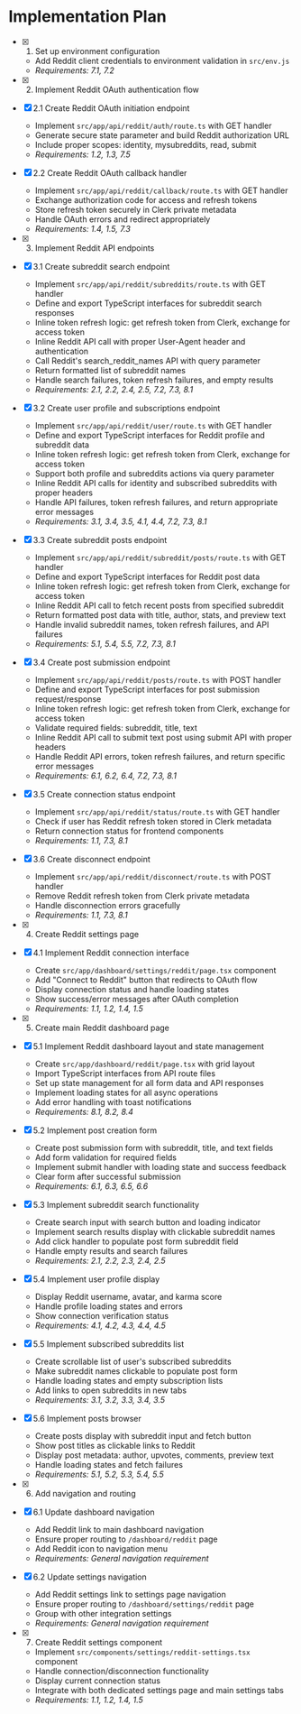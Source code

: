 # Implementation Plan

- [x] 1. Set up environment configuration
  - Add Reddit client credentials to environment validation in `src/env.js`
  - _Requirements: 7.1, 7.2_

- [x] 2. Implement Reddit OAuth authentication flow
- [x] 2.1 Create Reddit OAuth initiation endpoint
  - Implement `src/app/api/reddit/auth/route.ts` with GET handler
  - Generate secure state parameter and build Reddit authorization URL
  - Include proper scopes: identity, mysubreddits, read, submit
  - _Requirements: 1.2, 1.3, 7.5_

- [x] 2.2 Create Reddit OAuth callback handler
  - Implement `src/app/api/reddit/callback/route.ts` with GET handler
  - Exchange authorization code for access and refresh tokens
  - Store refresh token securely in Clerk private metadata
  - Handle OAuth errors and redirect appropriately
  - _Requirements: 1.4, 1.5, 7.3_

- [x] 3. Implement Reddit API endpoints
- [x] 3.1 Create subreddit search endpoint
  - Implement `src/app/api/reddit/subreddits/route.ts` with GET handler
  - Define and export TypeScript interfaces for subreddit search responses
  - Inline token refresh logic: get refresh token from Clerk, exchange for access token
  - Inline Reddit API call with proper User-Agent header and authentication
  - Call Reddit's search_reddit_names API with query parameter
  - Return formatted list of subreddit names
  - Handle search failures, token refresh failures, and empty results
  - _Requirements: 2.1, 2.2, 2.4, 2.5, 7.2, 7.3, 8.1_

- [x] 3.2 Create user profile and subscriptions endpoint
  - Implement `src/app/api/reddit/user/route.ts` with GET handler
  - Define and export TypeScript interfaces for Reddit profile and subreddit data
  - Inline token refresh logic: get refresh token from Clerk, exchange for access token
  - Support both profile and subreddits actions via query parameter
  - Inline Reddit API calls for identity and subscribed subreddits with proper headers
  - Handle API failures, token refresh failures, and return appropriate error messages
  - _Requirements: 3.1, 3.4, 3.5, 4.1, 4.4, 7.2, 7.3, 8.1_

- [x] 3.3 Create subreddit posts endpoint
  - Implement `src/app/api/reddit/subreddit/posts/route.ts` with GET handler
  - Define and export TypeScript interfaces for Reddit post data
  - Inline token refresh logic: get refresh token from Clerk, exchange for access token
  - Inline Reddit API call to fetch recent posts from specified subreddit
  - Return formatted post data with title, author, stats, and preview text
  - Handle invalid subreddit names, token refresh failures, and API failures
  - _Requirements: 5.1, 5.4, 5.5, 7.2, 7.3, 8.1_

- [x] 3.4 Create post submission endpoint
  - Implement `src/app/api/reddit/posts/route.ts` with POST handler
  - Define and export TypeScript interfaces for post submission request/response
  - Inline token refresh logic: get refresh token from Clerk, exchange for access token
  - Validate required fields: subreddit, title, text
  - Inline Reddit API call to submit text post using submit API with proper headers
  - Handle Reddit API errors, token refresh failures, and return specific error messages
  - _Requirements: 6.1, 6.2, 6.4, 7.2, 7.3, 8.1_

- [x] 3.5 Create connection status endpoint
  - Implement `src/app/api/reddit/status/route.ts` with GET handler
  - Check if user has Reddit refresh token stored in Clerk metadata
  - Return connection status for frontend components
  - _Requirements: 1.1, 7.3, 8.1_

- [x] 3.6 Create disconnect endpoint
  - Implement `src/app/api/reddit/disconnect/route.ts` with POST handler
  - Remove Reddit refresh token from Clerk private metadata
  - Handle disconnection errors gracefully
  - _Requirements: 1.1, 7.3, 8.1_

- [x] 4. Create Reddit settings page
- [x] 4.1 Implement Reddit connection interface
  - Create `src/app/dashboard/settings/reddit/page.tsx` component
  - Add "Connect to Reddit" button that redirects to OAuth flow
  - Display connection status and handle loading states
  - Show success/error messages after OAuth completion
  - _Requirements: 1.1, 1.2, 1.4, 1.5_

- [x] 5. Create main Reddit dashboard page
- [x] 5.1 Implement Reddit dashboard layout and state management
  - Create `src/app/dashboard/reddit/page.tsx` with grid layout
  - Import TypeScript interfaces from API route files
  - Set up state management for all form data and API responses
  - Implement loading states for all async operations
  - Add error handling with toast notifications
  - _Requirements: 8.1, 8.2, 8.4_

- [x] 5.2 Implement post creation form
  - Create post submission form with subreddit, title, and text fields
  - Add form validation for required fields
  - Implement submit handler with loading state and success feedback
  - Clear form after successful submission
  - _Requirements: 6.1, 6.3, 6.5, 6.6_

- [x] 5.3 Implement subreddit search functionality
  - Create search input with search button and loading indicator
  - Implement search results display with clickable subreddit names
  - Add click handler to populate post form subreddit field
  - Handle empty results and search failures
  - _Requirements: 2.1, 2.2, 2.3, 2.4, 2.5_

- [x] 5.4 Implement user profile display
  - Display Reddit username, avatar, and karma score
  - Handle profile loading states and errors
  - Show connection verification status
  - _Requirements: 4.1, 4.2, 4.3, 4.4, 4.5_

- [x] 5.5 Implement subscribed subreddits list
  - Create scrollable list of user's subscribed subreddits
  - Make subreddit names clickable to populate post form
  - Handle loading states and empty subscription lists
  - Add links to open subreddits in new tabs
  - _Requirements: 3.1, 3.2, 3.3, 3.4, 3.5_

- [x] 5.6 Implement posts browser
  - Create posts display with subreddit input and fetch button
  - Show post titles as clickable links to Reddit
  - Display post metadata: author, upvotes, comments, preview text
  - Handle loading states and fetch failures
  - _Requirements: 5.1, 5.2, 5.3, 5.4, 5.5_

- [x] 6. Add navigation and routing
- [x] 6.1 Update dashboard navigation
  - Add Reddit link to main dashboard navigation
  - Ensure proper routing to `/dashboard/reddit` page
  - Add Reddit icon to navigation menu
  - _Requirements: General navigation requirement_

- [x] 6.2 Update settings navigation
  - Add Reddit settings link to settings page navigation
  - Ensure proper routing to `/dashboard/settings/reddit` page
  - Group with other integration settings
  - _Requirements: General navigation requirement_

- [x] 7. Create Reddit settings component
  - Implement `src/components/settings/reddit-settings.tsx` component
  - Handle connection/disconnection functionality
  - Display current connection status
  - Integrate with both dedicated settings page and main settings tabs
  - _Requirements: 1.1, 1.2, 1.4, 1.5_
